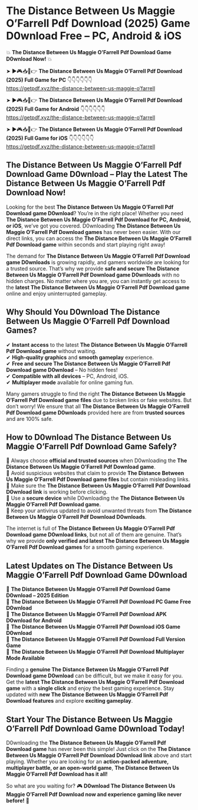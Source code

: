 # The Distance Between Us Maggie O’Farrell Pdf Download (2025) Game D0wnload Free – PC, Android & iOS

💥 **The Distance Between Us Maggie O’Farrell Pdf Download Game D0wnload Now!** 💥  

➤ ►🎮📥📱👉 **The Distance Between Us Maggie O’Farrell Pdf Download (2025) Full Game for PC** 👇👇👇👇👇👇  
https://getpdf.xyz/the-distance-between-us-maggie-o’farrell  

➤ ►🎮📥📱👉 **The Distance Between Us Maggie O’Farrell Pdf Download (2025) Full Game for Android** 👇👇👇👇👇👇  
https://getpdf.xyz/the-distance-between-us-maggie-o’farrell  

➤ ►🎮📥📱👉 **The Distance Between Us Maggie O’Farrell Pdf Download (2025) Full Game for iOS** 👇👇👇👇👇👇  
https://getpdf.xyz/the-distance-between-us-maggie-o’farrell  

## The Distance Between Us Maggie O’Farrell Pdf Download Game D0wnload – Play the Latest The Distance Between Us Maggie O’Farrell Pdf Download Now!

Looking for the best **The Distance Between Us Maggie O’Farrell Pdf Download game D0wnload**? You’re in the right place! Whether you need **The Distance Between Us Maggie O’Farrell Pdf Download for PC, Android, or iOS**, we’ve got you covered. D0wnloading **The Distance Between Us Maggie O’Farrell Pdf Download games** has never been easier. With our direct links, you can access the **The Distance Between Us Maggie O’Farrell Pdf Download game** within seconds and start playing right away!  

The demand for **The Distance Between Us Maggie O’Farrell Pdf Download game D0wnloads** is growing rapidly, and gamers worldwide are looking for a trusted source. That’s why we provide **safe and secure The Distance Between Us Maggie O’Farrell Pdf Download game D0wnloads** with no hidden charges. No matter where you are, you can instantly get access to the **latest The Distance Between Us Maggie O’Farrell Pdf Download game** online and enjoy uninterrupted gameplay.  

## **Why Should You D0wnload The Distance Between Us Maggie O’Farrell Pdf Download Games?**  

✔ **Instant access** to the latest **The Distance Between Us Maggie O’Farrell Pdf Download game** without waiting.  
✔ **High-quality graphics** and **smooth gameplay** experience.  
✔ **Free and secure The Distance Between Us Maggie O’Farrell Pdf Download game D0wnload** – No hidden fees!  
✔ **Compatible with all devices** – PC, Android, iOS.  
✔ **Multiplayer mode** available for online gaming fun.  

Many gamers struggle to find the right **The Distance Between Us Maggie O’Farrell Pdf Download game files** due to broken links or fake websites. But don’t worry! We ensure that all **The Distance Between Us Maggie O’Farrell Pdf Download game D0wnloads** provided here are from **trusted sources** and are 100% safe.  

## **How to D0wnload The Distance Between Us Maggie O’Farrell Pdf Download Game Safely?**  

📌 Always choose **official and trusted sources** when D0wnloading the **The Distance Between Us Maggie O’Farrell Pdf Download game**.  
📌 Avoid suspicious websites that claim to provide **The Distance Between Us Maggie O’Farrell Pdf Download game files** but contain misleading links.  
📌 Make sure the **The Distance Between Us Maggie O’Farrell Pdf Download D0wnload link** is working before clicking.  
📌 Use a **secure device** while D0wnloading the **The Distance Between Us Maggie O’Farrell Pdf Download game**.  
📌 Keep your antivirus updated to avoid unwanted threats from **The Distance Between Us Maggie O’Farrell Pdf Download D0wnloads**.  

The internet is full of **The Distance Between Us Maggie O’Farrell Pdf Download game D0wnload links**, but not all of them are genuine. That’s why we provide **only verified and latest The Distance Between Us Maggie O’Farrell Pdf Download games** for a smooth gaming experience.  

## **Latest Updates on The Distance Between Us Maggie O’Farrell Pdf Download Game D0wnload**  

🔹 **The Distance Between Us Maggie O’Farrell Pdf Download Game D0wnload – 2025 Edition**  
🔹 **The Distance Between Us Maggie O’Farrell Pdf Download PC Game Free D0wnload**  
🔹 **The Distance Between Us Maggie O’Farrell Pdf Download APK D0wnload for Android**  
🔹 **The Distance Between Us Maggie O’Farrell Pdf Download iOS Game D0wnload**  
🔹 **The Distance Between Us Maggie O’Farrell Pdf Download Full Version Game**  
🔹 **The Distance Between Us Maggie O’Farrell Pdf Download Multiplayer Mode Available**  

Finding a **genuine The Distance Between Us Maggie O’Farrell Pdf Download game D0wnload** can be difficult, but we make it easy for you. Get the **latest The Distance Between Us Maggie O’Farrell Pdf Download game** with a **single click** and enjoy the best gaming experience. Stay updated with **new The Distance Between Us Maggie O’Farrell Pdf Download features** and explore **exciting gameplay**.  

## **Start Your The Distance Between Us Maggie O’Farrell Pdf Download Game D0wnload Today!**  

D0wnloading the **The Distance Between Us Maggie O’Farrell Pdf Download game** has never been this simple! Just click on the **The Distance Between Us Maggie O’Farrell Pdf Download D0wnload link** above and start playing. Whether you are looking for an **action-packed adventure, multiplayer battle, or an open-world game**, **The Distance Between Us Maggie O’Farrell Pdf Download has it all!**  

So what are you waiting for? 🎮 **D0wnload The Distance Between Us Maggie O’Farrell Pdf Download now and experience gaming like never before!** 🚀  